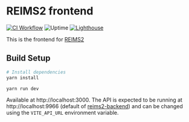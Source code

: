 # REIMS2 frontend

[![CI Workflow](https://img.shields.io/github/actions/workflow/status/reims2/reims2-frontend/ci.yml?branch=main&label=ci)](https://github.com/reims2/reims2-frontend/actions/workflows/ci.yml)
![Uptime](https://img.shields.io/uptimerobot/ratio/m789007197-530f6cec68b3f8f49de17c99?label=uptime)
[![Lighthouse](https://img.shields.io/github/actions/workflow/status/reims2/reims2-frontend/lighthouse.yml?branch=main&label=Lighthouse)](https://github.com/reims2/reims2-frontend/actions/workflows/lighthouse.yml)

This is the frontend for [REIMS2](https://reims2.app)

## Build Setup

```bash
# Install dependencies
yarn install

yarn run dev
```

Available at http://localhost:3000. The API is expected to be running at http://localhost:9966 (default of [reims2-backend](https://github.com/reims2/reims2-backend)) and can be changed using the `VITE_API_URL` environment variable.
